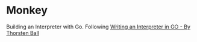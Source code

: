 # Monkey

Building an Interpreter with Go. Following [Writing an Interpreter in GO - By Thorsten Ball](https://interpreterbook.com/)
